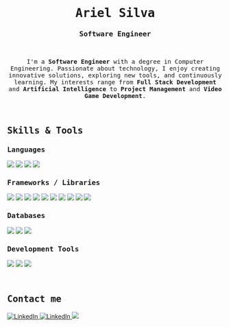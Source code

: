 <h1 align="center"><samp>Ariel Silva</samp></h1>
<h3 align="center"><samp>Software Engineer</samp></h3>
<br>
<p align="center"><samp>
    I'm a <strong>Software Engineer</strong> with a degree in Computer Engineering. Passionate about technology, I enjoy creating innovative solutions, exploring new tools, and continuously learning. My interests range from <strong>Full Stack Development</strong> and <strong>Artificial Intelligence</strong> to <strong>Project Management</strong> and <strong>Video Game Development</strong>.
</samp></p>

<br>

<h2 align="start"><samp>Skills & Tools</samp></h3>
<h3 align="start"><samp>Languages</samp></h3>
<p align="start">
    <img src="https://img.shields.io/badge/javascript-%23323330.svg?style=for-the-badge&logo=javascript&logoColor=%23F7DF1E">
    <img src="https://img.shields.io/badge/typescript-%23007ACC.svg?style=for-the-badge&logo=typescript&logoColor=white">
    <img src="https://img.shields.io/badge/python-3670A0?style=for-the-badge&logo=python&logoColor=ffdd54">
    <img src="https://img.shields.io/badge/java-%23ED8B00.svg?style=for-the-badge&logo=openjdk&logoColor=white">
</p>

<h3 align="start"><samp>Frameworks / Libraries</samp></h3>
<p align="start">
    <img src="https://img.shields.io/badge/astro-%232C2052.svg?style=for-the-badge&logo=astro&logoColor=white">
    <img src="https://img.shields.io/badge/Ionic-%233880FF.svg?style=for-the-badge&logo=Ionic&logoColor=white">
    <img src="https://img.shields.io/badge/angular-%23DD0031.svg?style=for-the-badge&logo=angular&logoColor=white">
    <img src="https://img.shields.io/badge/react-%2320232a.svg?style=for-the-badge&logo=react&logoColor=%2361DAFB">
    <img src="https://img.shields.io/badge/tailwindcss-%2338B2AC.svg?style=for-the-badge&logo=tailwind-css&logoColor=white">
    <img src="https://img.shields.io/badge/TensorFlow-%23FF6F00.svg?style=for-the-badge&logo=TensorFlow&logoColor=white">
    <img src="https://img.shields.io/badge/Keras-%23D00000.svg?style=for-the-badge&logo=Keras&logoColor=white">
    <img src="https://img.shields.io/badge/django-%23092E20.svg?style=for-the-badge&logo=django&logoColor=white">
    <img src="https://img.shields.io/badge/FastAPI-005571?style=for-the-badge&logo=fastapi">
    <img src="https://img.shields.io/badge/express.js-%23404d59.svg?style=for-the-badge&logo=express&logoColor=%2361DAFB">
</p>

<h3 align="start"><samp>Databases</samp></h3>
<p align="start">
    <img src="https://img.shields.io/badge/MongoDB-%234ea94b.svg?style=for-the-badge&logo=mongodb&logoColor=white">
    <img src="https://img.shields.io/badge/mysql-4479A1.svg?style=for-the-badge&logo=mysql&logoColor=white">
    <img src="https://img.shields.io/badge/SurrealDB-FF00A0?style=for-the-badge&logo=surrealdb&logoColor=white">
</p>

<h3 align="start"><samp>Development Tools</samp></h3>
<p align="start">
    <img src="https://img.shields.io/badge/git-%23F05033.svg?style=for-the-badge&logo=git&logoColor=white">
    <img src="https://img.shields.io/badge/figma-%23F24E1E.svg?style=for-the-badge&logo=figma&logoColor=white">
    <img src="https://img.shields.io/badge/Visual%20Studio%20Code-0078d7.svg?style=for-the-badge&logo=visual-studio-code&logoColor=white">
</p>

<br>
<h2 align="start"><samp>Contact me</samp></h3>
<p align="start">
    <a href="https://www.linkedin.com/in/arielsilvar/" target="_blank" style="underline: none;">
        <img src="https://img.shields.io/badge/LinkedIn-%230077B5.svg?&style=for-the-badge&logo=linkedin&logoColor=white" alt="LinkedIn">
    </a>
    <a href="mailto:arielsilvar.dev@gmail.com" target="_blank" style="underline: none;">
        <img src="https://img.shields.io/badge/Email-%23DD0031.svg?&style=for-the-badge&logo=gmail&logoColor=white" alt="LinkedIn">
    </a>
    <a href="https://x.com/Alwexisss" target="_blank" style="underline: none;">
        <img src="https://img.shields.io/badge/X-%2320232a.svg?&style=for-the-badge&logo=x&logoColor=white">
    </a>
</p>
